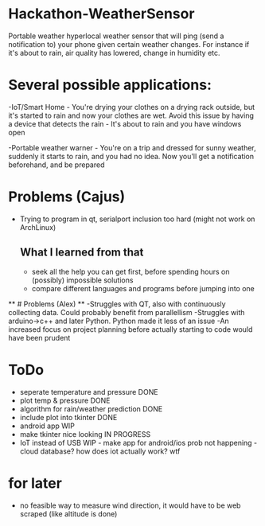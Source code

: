# Hackathon-WeatherSensor
Portable weather hyperlocal weather sensor that will ping (send a notification to) your phone given certain weather changes.
For instance if it's about to rain, air quality has lowered, change in humidity etc.

# Several possible applications:

-IoT/Smart Home 
    - You're drying your clothes on a drying rack outside, but it's started to rain and now your clothes are wet. Avoid this issue by having a device that detects the rain
    - It's about to rain and you have windows open
    
-Portable weather warner - You're on a trip and dressed for sunny weather, suddenly it starts to rain, and you had no idea. Now you'll get a notification beforehand, and be prepared


# Problems (Cajus)
- Trying to program in qt, serialport inclusion too hard (might not work on ArchLinux)
  ## What I learned from that
  - seek all the help you can get first, before spending hours on (possibly) impossible solutions
  - compare different languages and programs before jumping into one

** # Problems (Alex) **
-Struggles with QT, also with continuously collecting data. Could probably benefit from parallellism
-Struggles with arduino->c++ and later Python. Python made it less of an issue
-An increased focus on project planning before actually starting to code would have been prudent

# ToDo
- seperate temperature and pressure DONE
- plot temp & pressure DONE
- algorithm for rain/weather prediction DONE
- include plot into tkinter DONE
- android app WIP
- make tkinter nice looking IN PROGRESS
- IoT instead of USB WIP
      - make app for android/ios prob not happening
      - cloud database? how does iot actually work? wtf


# for later
- no feasible way to measure wind direction, it would have to be web scraped (like altitude is done)
